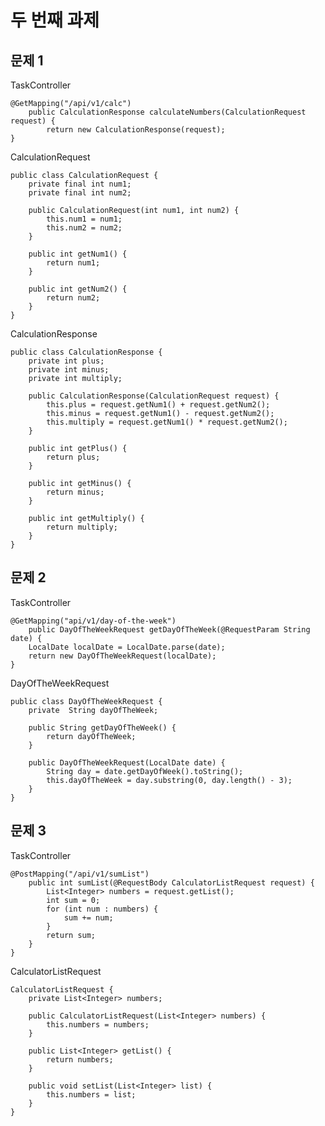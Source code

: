 # 두 번째 과제
## 문제 1
TaskController

    @GetMapping("/api/v1/calc")
        public CalculationResponse calculateNumbers(CalculationRequest request) {
            return new CalculationResponse(request);
    }

CalculationRequest

    public class CalculationRequest {
        private final int num1;
        private final int num2;

        public CalculationRequest(int num1, int num2) {
            this.num1 = num1;
            this.num2 = num2;
        }

        public int getNum1() {
            return num1;
        }

        public int getNum2() {
            return num2;
        }
    }

CalculationResponse

    public class CalculationResponse {
        private int plus;
        private int minus;
        private int multiply;

        public CalculationResponse(CalculationRequest request) {
            this.plus = request.getNum1() + request.getNum2();
            this.minus = request.getNum1() - request.getNum2();
            this.multiply = request.getNum1() * request.getNum2();
        }

        public int getPlus() {
            return plus;
        }

        public int getMinus() {
            return minus;
        }

        public int getMultiply() {
            return multiply;
        }
    }



## 문제 2
TaskController

    @GetMapping("api/v1/day-of-the-week")
        public DayOfTheWeekRequest getDayOfTheWeek(@RequestParam String date) {
        LocalDate localDate = LocalDate.parse(date);
        return new DayOfTheWeekRequest(localDate);
    }

DayOfTheWeekRequest

    public class DayOfTheWeekRequest {
        private  String dayOfTheWeek;

        public String getDayOfTheWeek() {
            return dayOfTheWeek;
        }

        public DayOfTheWeekRequest(LocalDate date) {
            String day = date.getDayOfWeek().toString();
            this.dayOfTheWeek = day.substring(0, day.length() - 3);
        }
    }

## 문제 3
TaskController

    @PostMapping("/api/v1/sumList")
        public int sumList(@RequestBody CalculatorListRequest request) {
            List<Integer> numbers = request.getList();
            int sum = 0;
            for (int num : numbers) {
                sum += num;
            }
            return sum;
        }
    }


CalculatorListRequest 

    CalculatorListRequest {
        private List<Integer> numbers;

        public CalculatorListRequest(List<Integer> numbers) {
            this.numbers = numbers;
        }

        public List<Integer> getList() {
            return numbers;
        }

        public void setList(List<Integer> list) {
            this.numbers = list;
        }
    }